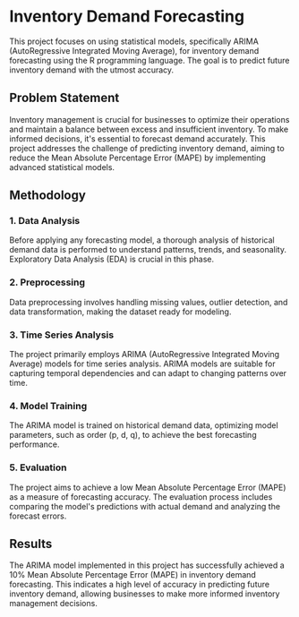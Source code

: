 # Inventory Demand Forecasting

This project focuses on using statistical models, specifically ARIMA (AutoRegressive Integrated Moving Average), for inventory demand forecasting using the R programming language. The goal is to predict future inventory demand with the utmost accuracy.

## Problem Statement

Inventory management is crucial for businesses to optimize their operations and maintain a balance between excess and insufficient inventory. To make informed decisions, it's essential to forecast demand accurately. This project addresses the challenge of predicting inventory demand, aiming to reduce the Mean Absolute Percentage Error (MAPE) by implementing advanced statistical models.

## Methodology

### 1. Data Analysis

Before applying any forecasting model, a thorough analysis of historical demand data is performed to understand patterns, trends, and seasonality. Exploratory Data Analysis (EDA) is crucial in this phase.

### 2. Preprocessing

Data preprocessing involves handling missing values, outlier detection, and data transformation, making the dataset ready for modeling.

### 3. Time Series Analysis

The project primarily employs ARIMA (AutoRegressive Integrated Moving Average) models for time series analysis. ARIMA models are suitable for capturing temporal dependencies and can adapt to changing patterns over time.

### 4. Model Training

The ARIMA model is trained on historical demand data, optimizing model parameters, such as order (p, d, q), to achieve the best forecasting performance.

### 5. Evaluation

The project aims to achieve a low Mean Absolute Percentage Error (MAPE) as a measure of forecasting accuracy. The evaluation process includes comparing the model's predictions with actual demand and analyzing the forecast errors.

## Results

The ARIMA model implemented in this project has successfully achieved a 10% Mean Absolute Percentage Error (MAPE) in inventory demand forecasting. This indicates a high level of accuracy in predicting future inventory demand, allowing businesses to make more informed inventory management decisions.
